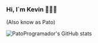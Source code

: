 ### Hi, I´m Kevin 👋🐱‍💻
   (Also know as Pato)
<br>

![PatoProgramador's GitHub stats](https://github-readme-stats.vercel.app/api?username=PatoProgramador&show_icons=true&theme=synthwave)
